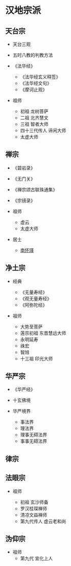 # 汉地宗派

## 天台宗

- 天台三观
- 五时八教的判教方法
- 《法华经》

  - 《法华经玄义释签》
  - 《法华经文句》
  - 《摩诃止观》

- 祖师

  - 初祖 龙树菩萨
  - 二祖 北齐慧文
  - 三祖 智者大师
  - 四十三代传人 谛闲大师
  - 太虚大师

## 禅宗

- 《碧岩录》
- 《无门关》
- 《禅宗颂古联珠通集》
- 《宗镜录》
- 祖师

  - 虚云
  - 太虚大师

- 居士
  - [南怀瑾](/zh-cn/buddhism/nhj/nhj.md)

## 净土宗

- 经典

  - 《无量寿经》
  - 《观无量寿经》
  - 《阿弥陀经》

- 祖师

  - 大势至菩萨
  - 莲宗初祖 东晋慧远大师
  - 永明延寿
  - 祩宏
  - 智旭
  - 十三祖 印光大师

## 华严宗

- 《华严经》
- 十玄佛境
- 华严境界

  - 事法界
  - 理法界
  - 理事无碍法界
  - 事事无碍法界

## 律宗

## 法眼宗

- 祖师

  - 初祖 玄沙师备
  - 罗汉桂琛禅师
  - 清凉文益禅师
  - 第九代传人 虚云老和尚

## 沩仰宗

- 祖师
  - 第九代 宣化上人
